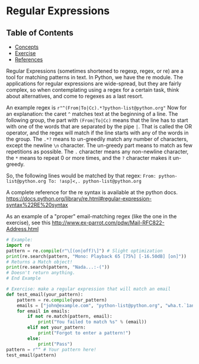 # Regular Expressions

## Table of Contents

<!-- START doctoc generated TOC please keep comment here to allow auto update -->
<!-- DON'T EDIT THIS SECTION, INSTEAD RE-RUN doctoc TO UPDATE -->

- [Concepts](#concepts)
- [Exercise](#exercise)
- [References](#references)

<!-- END doctoc generated TOC please keep comment here to allow auto update -->

Regular Expressions (sometimes shortened to regexp, regex, or re)
are a tool for matching patterns in text.
In Python, we have the re module.
The applications for regular expressions are wide-spread,
but they are fairly complex,
so when contemplating using a regex for a certain task,
think about alternatives, and come to regexes as a last resort.

An example regex is `r"^(From|To|Cc).*?python-list@python.org"`
Now for an explanation: the caret `^` matches text at the beginning of a line.
The following group,
the part with `(From|To|Cc)` means that
the line has to start with one of the words that are separated by the pipe `|`.
That is called the OR operator,
and the regex will match if the line starts with any of the words in the group.
The `.*?` means to un-greedily match any number of characters, except the newline `\n` character.
The un-greedy part means to match as few repetitions as possible.
The `.` character means any non-newline character,
the `*` means to repeat 0 or more times, and the `?` character makes it un-greedy.

So, the following lines would be matched by that regex:
`From: python-list@python.org To: !asp]<,. python-list@python.org`

A complete reference for the re syntax is available at the python docs.
<https://docs.python.org/library/re.html#regular-expression-syntax%22RE%20syntax>

As an example of a "proper" email-matching regex (like the one in the exercise), see this
<http://www.ex-parrot.com/pdw/Mail-RFC822-Address.html>

```python
# Example:
import re
pattern = re.compile(r"\[(on|off)\]") # Slight optimization
print(re.search(pattern, "Mono: Playback 65 [75%] [-16.50dB] [on]"))
# Returns a Match object!
print(re.search(pattern, "Nada...:-("))
# Doesn't return anything.
# End Example

# Exercise: make a regular expression that will match an email
def test_email(your_pattern):
    pattern = re.compile(your_pattern)
    emails = ["john@example.com", "python-list@python.org", "wha.t.`1an?ug{}ly@email.com"]
    for email in emails:
        if not re.match(pattern, email):
            print("You failed to match %s" % (email))
        elif not your_pattern:
            print("Forgot to enter a pattern!")
        else:
            print("Pass")
pattern = r"" # Your pattern here!
test_email(pattern)
```
